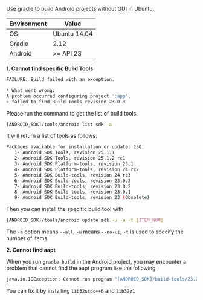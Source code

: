 Use gradle to build Android projects without GUI in Ubuntu.

Environment | Value
------------ | -------------
OS | Ubuntu 14.04
Gradle | 2.12
Android | >= API 23



**1. Cannot find specific Build Tools**

```sh
FAILURE: Build failed with an exception.

* What went wrong:
A problem occurred configuring project ':app'.
> failed to find Build Tools revision 23.0.3
```
Please run the command to get the list of build tools.
```sh
[ANDROID_SDK]/tools/android list sdk -a
```
It will return a list of tools as follows:

```sh
Packages available for installation or update: 150
   1- Android SDK Tools, revision 25.1.1
   2- Android SDK Tools, revision 25.1.2 rc1
   3- Android SDK Platform-tools, revision 23.1
   4- Android SDK Platform-tools, revision 24 rc2
   5- Android SDK Build-tools, revision 24 rc3
   6- Android SDK Build-tools, revision 23.0.3
   7- Android SDK Build-tools, revision 23.0.2
   8- Android SDK Build-tools, revision 23.0.1
   9- Android SDK Build-tools, revision 23 (Obsolete)
```
Then you can install the specific build tool with 

```sh
[ANDROID_SDK]/tools/android update sdk -u -a -t [ITEM_NUM]
```
The `-a` option means `--all`, `-u` means `--no-ui`, `-t` is used to specify the number of items. 


**2. Cannot find aapt**

When you run `gradle build` in the Android project, you may encounter a problem that cannot find the aapt program like the following

```sh
java.io.IOException: Cannot run program "[ANDROID_SDK]/build-tools/23.0.3/aapt": error=2, No such file or directory
```

You can fix it by installing `lib32stdc++6` and  `lib32z1`

